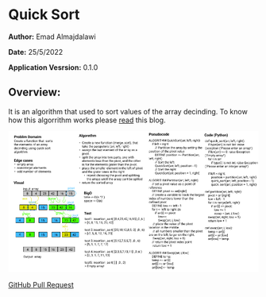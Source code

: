 # Quick Sort

**Author:** Emad Almajdalawi

**Date:** 25/5/2022

**Application Vesrsion:** 0.1.0

## Overview:

It is an algorithm that used to sort values of the array decinding. To know how this algorrithm works please [read](./BLOG.md) this blog.

![Quick Sort](./imgs/quick_sort.png)

[GitHub Pull Request](https://github.com/emad-almajdalawi/data-structures-and-algorithms/pull/35)